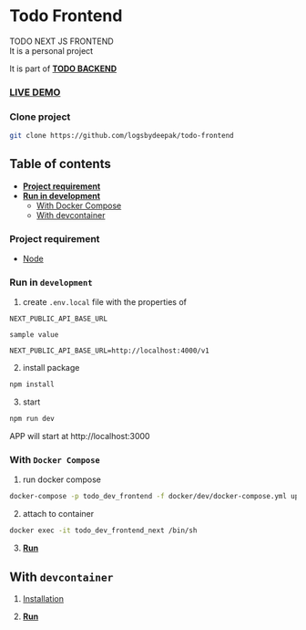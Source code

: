# Todo Frontend

TODO NEXT JS FRONTEND</br>
It is a personal project

It is part of **[TODO BACKEND](https://github.com/logsbydeepak/todo-backend)**

### **[LIVE DEMO](https://todo-frontend-project-prod.vercel.app)**

### Clone project

```bash
git clone https://github.com/logsbydeepak/todo-frontend
```

## Table of contents

- **[Project requirement](#project-requirement)**
- **[Run in development](#run-in-development)**
  - [With Docker Compose](#with-docker-compose)
  - [With devcontainer](#with-devcontainer)

### Project requirement

- [Node](https://nodejs.org/)

### Run in `development`

1. create `.env.local` file with the properties of

```
NEXT_PUBLIC_API_BASE_URL
```

`sample value`

```
NEXT_PUBLIC_API_BASE_URL=http://localhost:4000/v1
```

2. install package

```bash
npm install
```

3. start

```bash
npm run dev
```

APP will start at http://localhost:3000

### With `Docker Compose`

1. run docker compose

```bash
docker-compose -p todo_dev_frontend -f docker/dev/docker-compose.yml up -d
```

2. attach to container

```bash
docker exec -it todo_dev_frontend_next /bin/sh
```

3. **[Run](#run)**

## With `devcontainer`

1. [Installation](https://code.visualstudio.com/docs/remote/containers#_installation)

2. **[Run](#run)**
